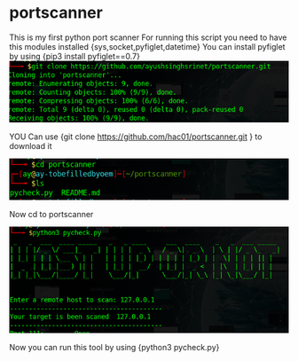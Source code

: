 # portscanner
This is my first python port scanner 
For running this script you need to have this modules installed {sys,socket,pyfiglet,datetime}
You can install pyfiglet by using {pip3 install pyfiglet==0.7} 
![Image of gitclone ](https://github.com/ayushsinghsrinet/portscanner/blob/main/gitclone.png)

YOU Can use {git clone https://github.com/hac01/portscanner.git } to download it

![Image of cdto ](https://github.com/ayushsinghsrinet/portscanner/blob/main/cdto.png)

Now cd to portscanner 

![Image of runningthescript](https://github.com/ayushsinghsrinet/portscanner/blob/main/runningthescript.png)

Now you can run this tool by using {python3 pycheck.py}
